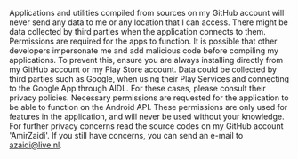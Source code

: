 Applications and utilities compiled from sources on my GitHub account will never send any data to me or any location that I can access. There might be data collected by third parties when the application connects to them. Permissions are required for the apps to function.
It is possible that other developers impersonate me and add malicious code before compiling my applications. To prevent this, ensure you are always installing directly from my GitHub account or my Play Store account.
Data could be collected by third parties such as Google, when using their Play Services and connecting to the Google App through AIDL. For these cases, please consult their privacy policies.
Necessary permissions are requested for the application to be able to function on the Android API. These permissions are only used for features in the application, and will never be used without your knowledge.
For further privacy concerns read the source codes on my GitHub account 'AmirZaidi'. If you still have concerns, you can send an e-mail to azaidi@live.nl.
